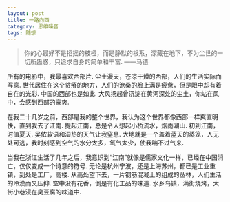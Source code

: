 ```yaml
---
layout: post
title: 一路向西
category: 思维噪音
tags: 随想
---
```

> 你的心最好不是招摇的枝桠，而是静默的根系，深藏在地下，不为尘世的一切所蛊惑，只追求自身的简单和丰富. ——马德

所有的电影中，我最喜欢西部片. 尘土漫天，苍凉干燥的西部，人们的生活实际而写意. 世代居住在这个贫瘠的地方，人们的沧桑的脸上满是疲惫，但是眼中却有着自在的光彩. 中国的西部也是如此. 大风扬起曾沉淀在黄河深处的尘土，你站在风中，会感到西部的豪爽. 

在我二十几岁之前，西部是我的整个世界，我认为这个世界都像西部一样爽直明快，直到我去了江南. 提起江南，总是令人想起小桥流水，烟雨湖山. 初到江南，时值夏天. 吴侬软语和湿热的天气让我窒息. 大地就是一个盖着蓝天的蒸笼，人无处可逃，我时刻感到空气的水分太多，氧气太少，使我喘不过气来. 

当我在浙江生活了几年之后，我意识到“江南”就像是儒家文化一样，已经在中国消亡，仅仅变成一个诗意的符号. 无论是杭州宁波，还是上海苏州，都已是工业重镇，到处是工厂，高楼. 从高处望下去，一片钢筋混凝土的组成的丛林，人们生活的冷漠而又压抑. 空中没有花香，倒是有化工品的味道. 水乡乌镇，满街烧烤，大街小巷浸在臭豆腐的味道中.

